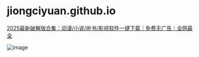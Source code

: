 # jiongciyuan.github.io
<a href="https://ruanjiancrack.github.io" class="download-btn">2025最新破解版合集：动漫/小说/听书/影视软件一键下载｜免费无广告｜全网最全</a>

![image](https://github.com/user-attachments/assets/9c215863-03ba-4ce5-9ad8-e9f4ae7ca046)

